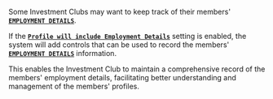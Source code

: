 Some Investment Clubs may want to keep track of their members' [**`EMPLOYMENT DETAILS`**](10_admin_member-accounts?id=_1025-employment-details).

If the [**`Profile will include Employment Details`**](17_admin_system-settings?id=profile-will-include-employment-details) setting is enabled, the system will add controls that can be used to record the members' [**`EMPLOYMENT DETAILS`**](10_admin_member-accounts?id=_1025-employment-details) information. 

This enables the Investment Club to maintain a comprehensive record of the members' employment details, facilitating better understanding and management of the members' profiles. 
